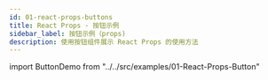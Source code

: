 ```yaml
---
id: 01-react-props-buttons
title: React Props - 按钮示例
sidebar_label: 按钮示例（props)
description: 使用按钮组件展示 React Props 的使用方法
---
```


import ButtonDemo from "../../src/examples/01-React-Props-Button"

<ButtonDemo />
